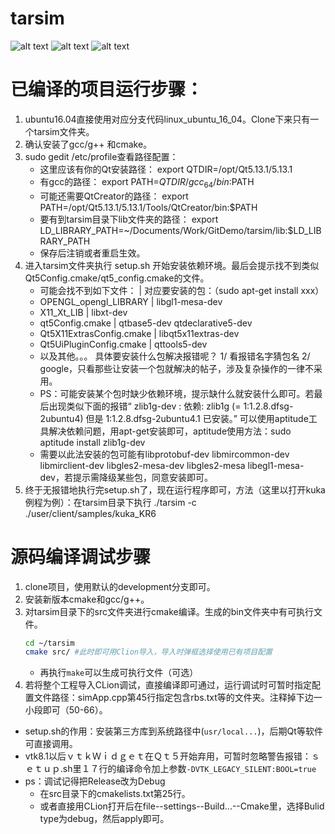 # tarsim

![alt text](https://raw.githubusercontent.com/kamranshamaei/tarsim/development/doc/pics/fanuc.png)
![alt text](https://raw.githubusercontent.com/kamranshamaei/tarsim/development/doc/pics/kuka.png)
![alt text](https://raw.githubusercontent.com/kamranshamaei/tarsim/development/doc/pics/scara.png)

# 已编译的项目运行步骤：
1. ubuntu16.04直接使用对应分支代码linux_ubuntu_16_04。Clone下来只有一个tarsim文件夹。
2. 确认安装了gcc/g++ 和cmake。
3. sudo gedit /etc/profile查看路径配置：<br>
    * 这里应该有你的Qt安装路径： export QTDIR=/opt/Qt5.13.1/5.13.1 <br>
    * 有gcc的路径： export PATH=$QTDIR/gcc_64/bin:$PATH <br>
    * 可能还需要QtCreator的路径： export PATH=/opt/Qt5.13.1/5.13.1/Tools/QtCreator/bin:$PATH <br>
    * 要有到tarsim目录下lib文件夹的路径： export LD_LIBRARY_PATH=~/Documents/Work/GitDemo/tarsim/lib:$LD_LIBRARY_PATH <br>
    * 保存后注销或者重启生效。
4. 进入tarsim文件夹执行 setup.sh 开始安装依赖环境。最后会提示找不到类似 Qt5Config.cmake/qt5_config.cmake的文件。
    * 可能会找不到如下文件：          |      对应要安装的包：（sudo apt-get install xxx）
    * OPENGL_opengl_LIBRARY       |       libgl1-mesa-dev
    * X11_Xt_LIB                  |       libxt-dev
    * qt5Config.cmake             |       qtbase5-dev   qtdeclarative5-dev
    * Qt5X11ExtrasConfig.cmake    |       libqt5x11extras-dev
    * Qt5UiPluginConfig.cmake     |       qttools5-dev
    * 以及其他。。。 具体要安装什么包解决报错呢？ 1/ 看报错名字猜包名   2/ google，只看那些让安装一个包就解决的帖子，涉及复杂操作的一律不采用。
    * PS：可能安装某个包时缺少依赖环境，提示缺什么就安装什么即可。若最后出现类似下面的报错“ zlib1g-dev : 依赖: zlib1g (= 1:1.2.8.dfsg-2ubuntu4) 但是 1:1.2.8.dfsg-2ubuntu4.1 已安装。”  可以使用aptitude工具解决依赖问题，用apt-get安装即可，aptitude使用方法：sudo aptitude install zlib1g-dev <br>
    * 需要以此法安装的包可能有libprotobuf-dev libmircommon-dev       libmirclient-dev libgles2-mesa-dev libgles2-mesa libegl1-mesa-dev，若提示需降级某些包，同意安装即可。 <br>
5. 终于无报错地执行完setup.sh了，现在运行程序即可，方法（这里以打开kuka例程为例）：在tarsim目录下执行 ./tarsim -c ./user/client/samples/kuka_KR6


# 源码编译调试步骤

1. clone项目，使用默认的development分支即可。
2. 安装新版本cmake和gcc/g++。
3. 对tarsim目录下的src文件夹进行cmake编译。生成的bin文件夹中有可执行文件。<br>
    ```Bash
    cd ~/tarsim
    cmake src/ #此时即可用Clion导入，导入时弹框选择使用已有项目配置
    ```
    * 再执行`make`可以生成可执行文件（可选）
4. 若将整个工程导入CLion调试，直接编译即可通过，运行调试时可暂时指定配置文件路径：simApp.cpp第45行指定包含rbs.txt等的文件夹。注释掉下边一小段即可（50-66）。 <br>
* setup.sh的作用：安装第三方库到系统路径中(`usr/local...`)，后期Qt等软件可直接调用。
* vtk8.1以后ｖｔｋＷｉｄｇｅｔ在Ｑｔ５开始弃用，可暂时忽略警告报错：ｓｅｔｕｐ.sh里１７行的编译命令加上参数`-DVTK_LEGACY_SILENT:BOOL=true`
* ps：调试记得把Release改为Debug
   * 在src目录下的cmakelists.txt第25行。
   * 或者直接用CLion打开后在file--settings--Build...--Cmake里，选择Bulid type为debug，然后apply即可。



